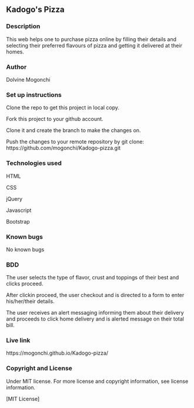 ## Kadogo's Pizza

### Description

<p>This web helps one to purchase pizza online by filling their details and selecting their preferred flavours of pizza and getting it delivered at their homes.<p>

### Author

<p>Dolvine Mogonchi<p>

### Set up instructions

 <p>Clone the repo to get this project in local copy.<p>
 <p>Fork this project to your github account.<p>
<p> Clone it and create the branch to make the changes on.<p>
<p>Push  the changes to your remote repository by git clone: https://github.com/mogonchi/Kadogo-pizza.git<p>

### Technologies used

<p>HTML<p>
<p>CSS<p>
<p>jQuery<p>
<p>Javascript<p>
<p>Bootstrap<p>

### Known bugs

<p>No known bugs<p>

### BDD

<p>The user selects the type of flavor, crust and toppings of their best and clicks proceed.<p>
<p>After clickin proceed, the user checkout and is directed to a form to enter his/her/their details.<p>
<p>The user receives an alert messaging informing them about their delivery and proceeds to click home delivery and is alerted message on their total bill.<p>

### Live link

<p>https://mogonchi.github.io/Kadogo-pizza/<p>

### Copyright and License

<p>Under MIT license. For more license and copyright information, see license information.<p>
<p>[MIT License]<p>
